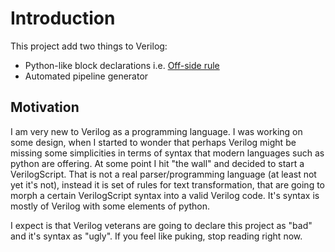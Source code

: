 Introduction
============

This project add two things to Verilog:

 * Python-like block declarations i.e. [Off-side rule](http://en.wikipedia.org/wiki/Off-side_rule)
 * Automated pipeline generator

Motivation
----------

I am very new to Verilog as a programming language. I was working on some design, when I started to wonder that perhaps Verilog might be missing some simplicities in terms of syntax that modern languages such as python are offering. At some point I hit "the wall" and decided to start a VerilogScript. That is not a real parser/programming language (at least not yet it's not), instead it is set of rules for text transformation, that are going to morph a certain VerilogScript syntax into a valid Verilog code. It's syntax is mostly of Verilog with some elements of python.

I expect is that Verilog veterans are going to declare this project as "bad" and it's syntax as "ugly". If you feel like puking, stop reading right now.

